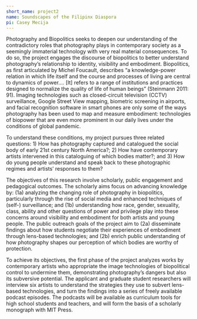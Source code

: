 ```yaml
---
short_name: project2
name: Soundscapes of the Filipinx Diaspora
pi: Casey Mecija
---
```


Photography and Biopolitics seeks to deepen our understanding of the contradictory roles that photography plays in contemporary society as a seemingly immaterial technology with very real material consequences. To do so, the project engages the discourse of biopolitics to better understand photography’s relationship to identity, visibility and embodiment. Biopolitics, as first articulated by Michel Foucault, describes “a knowledge-power relation in which life itself and the course and processes of living are central to dynamics of power.... [It] refers to a range of institutions and practices designed to normalize the quality of life of human beings” (Steinmann 2011: 91). Imaging technologies such as closed-circuit television (CCTV) surveillance, Google Street View mapping, biometric screening in airports, and facial recognition software in smart phones are only some of the ways photography has been used to map and measure embodiment: technologies of biopower that are even more prominent in our daily lives under the conditions of global pandemic.

To understand these conditions, my project pursues three related questions: 1) How has photography captured and catalogued the social body of early 21st century North America?; 2) How have contemporary artists intervened in this cataloguing of which bodies matter?; and 3) How do young people understand and speak back to these photographic regimes and artists’ responses to them?

The objectives of this research involve scholarly, public engagement and pedagogical outcomes. The scholarly aims focus on advancing knowledge by: (1a) analyzing the changing role of photography in biopolitics, particularly through the rise of social media and enhanced techniques of (self-) surveillance; and (1b) understanding how race, gender, sexuality, class, ability and other questions of power and privilege play into these concerns around visibility and embodiment for both artists and young people. The public outreach goals of the project aim to (2a) disseminate findings about how students negotiate their experiences of embodiment through lens-based technologies; and (2b) enrich public understanding of how photography shapes our perception of which bodies are worthy of protection.

To achieve its objectives, the first phase of the project analyzes works by contemporary artists who appropriate the image technologies of biopolitical control to undermine them, demonstrating photography’s dangers but also its subversive potential. The applicant and graduate student researchers will interview six artists to understand the strategies they use to subvert lens-based technologies, and turn the findings into a series of freely available podcast episodes. The podcasts will be available as curriculum tools for high school students and teachers, and will form the basis of a scholarly monograph with MIT Press.